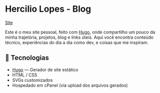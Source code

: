 # Hercilio Lopes - Blog

[Site](https://hercilio.me)

Este é o meu site pessoal, feito com [Hugo](https://gohugo.io/), onde compartilho um pouco da minha trajetória, projetos, blog e links úteis. Aqui você encontra conteúdo técnico, experiências do dia a dia como dev, e coisas que me inspiram.


## 🚀 Tecnologias

- [Hugo](https://gohugo.io/) — Gerador de site estático
- HTML / CSS
- SVGs customizados
- Hospedado em cPanel (via upload dos arquivos gerados)


